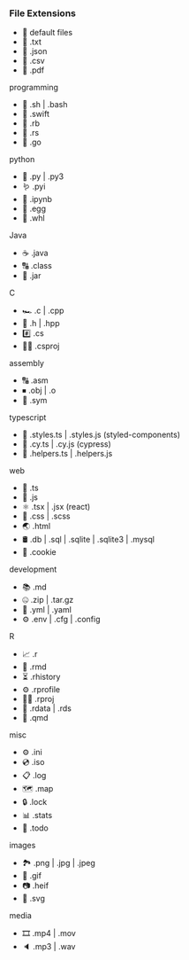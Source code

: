 ### File Extensions

- 📄 default files
- 📝 .txt
- 💾 .json
- 📗 .csv
- 📕 .pdf

programming

- 🐚 .sh | .bash
- 🦩 .swift
- 💎 .rb
- 🦀 .rs
- 🦫 .go

python

- 🐍 .py | .py3
- 🪱 .pyi
- 📓 .ipynb
- 🥚 .egg
- 🛞 .whl

Java

- ☕️ .java
- 🔠 .class
- 🍯 .jar

C

- 🏎 .c | .cpp
- 🤠 .h | .hpp
- #️⃣ .cs
- 👷‍♂️ .csproj

assembly

- 🔠 .asm
- ⏹ .obj | .o
- 🔣 .sym

typescript

- 💅 .styles.ts | .styles.js (styled-components)
- 🌲 .cy.ts | .cy.js (cypress)
- 🦮 .helpers.ts | .helpers.js

web

- 📘 .ts
- 📒 .js
- ⚛️ .tsx | .jsx (react)
- 💅 .css | .scss
- 🌏 .html
- 🛢 .db | .sql | .sqlite | .sqlite3 | .mysql
- 🍪 .cookie

development

- 📚 .md
- 🤐 .zip | .tar.gz
- 🚀 .yml | .yaml
- ⚙️ .env | .cfg | .config

R

- 📈 .r
- 📓 .rmd
- ⏳ .rhistory
- ⚙️ .rprofile
- 👷‍♂️ .rproj
- 💾 .rdata | .rds
- 📘 .qmd

misc

- ⚙️ .ini
- 💿 .iso
- 📋 .log
- 🗺 .map
- 🔒 .lock
- 📊 .stats
- 🔘 .todo

images

- 🏞 .png | .jpg | .jpeg
- 💃 .gif
- 📷 .heif
- 🎨 .svg

media

- 🎞 .mp4 | .mov
- 🔈 .mp3 | .wav

#
